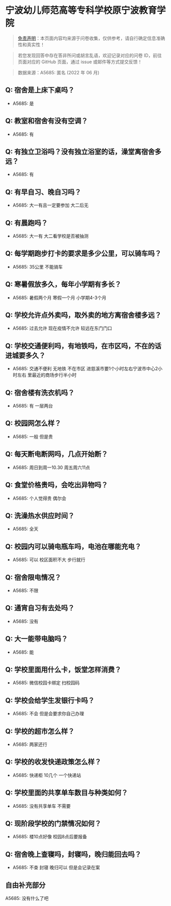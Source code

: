 # 宁波幼儿师范高等专科学校原宁波教育学院

> [免责声明](https://colleges.chat/#_3)：本页面内容均来源于问卷收集，仅供参考，请自行确定信息准确性和真实性！

> 若您发现回答中存在答非所问或胡言乱语，欢迎记录对应的问卷 ID，前往页面对应的 GitHub 页面，通过 issue 或邮件等方式提交反馈！

> 数据来源：A5685: 匿名 (2022 年 06 月)

## Q: 宿舍是上床下桌吗？

- A5685: 是

## Q: 教室和宿舍有没有空调？

- A5685: 有

## Q: 有独立卫浴吗？没有独立浴室的话，澡堂离宿舍多远？

- A5685: 有

## Q: 有早自习、晚自习吗？

- A5685: 大一有且一定要参加 大二后无

## Q: 有晨跑吗？

- A5685: 大一有 大二看学校是否被抽测

## Q: 每学期跑步打卡的要求是多少公里，可以骑车吗？

- A5685: 35公里 不能骑车

## Q: 寒暑假放多久，每年小学期有多长？

- A5685: 暑假两个月 寒假一个月 小学期4-3个月

## Q: 学校允许点外卖吗，取外卖的地方离宿舍楼多远？

- A5685: 过去允许 现在疫情不允许  较远在东门门口

## Q: 学校交通便利吗，有地铁吗，在市区吗，不在的话进城要多久？

- A5685: 交通不便利 无地铁 不在市区 进慈溪市要1个小时左右宁波市中心2小时左右 里最近的商场步行半小时

## Q: 宿舍楼有洗衣机吗？

- A5685: 有 一层两台

## Q: 校园网怎么样？

- A5685: 一般 但是贵

## Q: 每天断电断网吗，几点开始断？

- A5685: 周日到周一10.30 周五周六11点

## Q: 食堂价格贵吗，会吃出异物吗？

- A5685: 个人觉得贵 偶尔会

## Q: 洗澡热水供应时间？

- A5685: 全天

## Q: 校园内可以骑电瓶车吗，电池在哪能充电？

- A5685: 可以 校区面积不大 步行就行

## Q: 宿舍限电情况？

- A5685: 不限

## Q: 通宵自习有去处吗？

- A5685: 没有

## Q: 大一能带电脑吗？

- A5685: 能

## Q: 学校里面用什么卡，饭堂怎样消费？

- A5685: 微信校园卡绑定 扫校园码

## Q: 学校会给学生发银行卡吗？

- A5685: 不会 但是会要求你自己办理

## Q: 学校的超市怎么样？

- A5685: 两家还行

## Q: 学校的收发快递政策怎么样？

- A5685: 快递柜 10几个 一个快递站

## Q: 学校里面的共享单车数目与种类如何？

- A5685: 没有共享单车 不需要

## Q: 现阶段学校的门禁情况如何？

- A5685: 楼10点好像 校园8点后要报备

## Q: 宿舍晚上查寝吗，封寝吗，晚归能回去吗？

- A5685: 不查 封寝 晚归可以 但是会记录在案

## 自由补充部分

A5685: 没有什么了吧